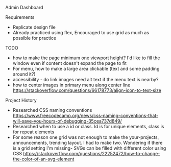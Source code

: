 Admin Dashboard

Requirements
- Replicate design file
- Already practiced using flex, Encouraged to use grid as much as possible for practice

TODO
- how to make the page minimum one viewport height? I'd like to fill the window even if content doesn't expand the page to fit
- For menu, how to make a large area clickable (text and some padding around it?)
- accessibility - do link images need alt text if the menu text is nearby?
- how to center images in primary menu along center line https://stackoverflow.com/questions/66178773/align-icon-to-text-size

Project History
- Researched CSS naming conventions https://www.freecodecamp.org/news/css-naming-conventions-that-will-save-you-hours-of-debugging-35cea737d849/
- Researched when to use a id or class. Id is for unique elements, class is for repeat elements
- For some reason one grid was not enough to make the your-projects, announcements, trending layout. I had to make two. Wondering if there is a grid setting I'm missing- SVGs can be filled with different color using CSS https://stackoverflow.com/questions/22252472/how-to-change-the-color-of-an-svg-element
